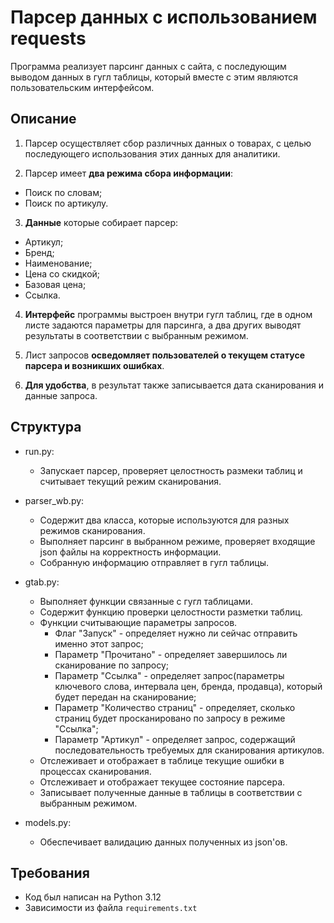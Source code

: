 # Парсер данных с использованием requests

Программа реализует парсинг данных с сайта, с последующим выводом данных в гугл таблицы, который вместе с этим являются пользовательским интерфейсом.

## Описание

1. Парсер осуществляет сбор различных данных о товарах, с целью последующего использования этих данных для аналитики.

2. Парсер имеет __два режима сбора информации__:
* Поиск по словам;
* Поиск по артикулу.

3. __Данные__ которые собирает парсер:
* Артикул;
* Бренд;
* Наименование;
* Цена со скидкой;
* Базовая цена;
* Ссылка.

4. __Интерфейс__ программы выстроен внутри гугл таблиц, где в одном листе задаются параметры для парсинга, а два других выводят результаты в соответствии с выбранным режимом.

5. Лист запросов __осведомляет пользователей о текущем статусе парсера и возникших ошибках__.

6. __Для удобства__, в результат также записывается дата сканирования и данные запроса.

## Структура
- run.py:
  - Запускает парсер, проверяет целостность размеки таблиц и считывает текущий режим сканирования.

- parser_wb.py:
  - Содержит два класса, которые используются для разных режимов сканирования.
  - Выполняет парсинг в выбранном режиме, проверяет входящие json файлы на корректность информации.
  - Собранную информацию отправляет в гугл таблицы.

- gtab.py:
  - Выполняет функции связанные с гугл таблицами.
  - Содержит функцию проверки целостности разметки таблиц.
  - Функции считывающие параметры запросов.
    - Флаг "Запуск" - определяет нужно ли сейчас отправить именно этот запрос;
    - Параметр "Прочитано" - определяет завершилось ли сканирование по запросу;
    - Параметр "Ссылка" - определяет запрос(параметры ключевого слова, интервала цен, бренда, продавца), который будет передан на сканирование;
    - Параметр "Количество страниц" - определяет, сколько страниц будет просканировано по запросу в режиме "Ссылка";
    - Параметр "Артикул" - определяет запрос, содержащий последовательность требуемых для сканирования артикулов.
  - Отслеживает и отображает в таблице текущие ошибки в процессах сканирования.
  - Отслеживает и отображает текущее состояние парсера.
  - Записывает полученные данные в таблицы в соответствии с выбранным режимом.

- models.py:
  - Обеспечивает валидацию данных полученных из json'ов.

## Требования

- Код был написан на Python 3.12
- Зависимости из файла `requirements.txt`
